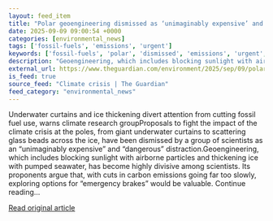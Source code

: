 ```yaml
---
layout: feed_item
title: "Polar geoengineering dismissed as ‘unimaginably expensive’ and ‘dangerous’"
date: 2025-09-09 09:00:54 +0000
categories: [environmental_news]
tags: ['fossil-fuels', 'emissions', 'urgent']
keywords: ['fossil-fuels', 'polar', 'dismissed', 'emissions', 'urgent', 'geoengineering']
description: "Geoengineering, which includes blocking sunlight with airborne particles and thickening ice with pumped seawater, has become highly divisive among scientists"
external_url: https://www.theguardian.com/environment/2025/sep/09/polar-geoengineering-branded-dangerous-and-unimaginably-expensive
is_feed: true
source_feed: "Climate crisis | The Guardian"
feed_category: "environmental_news"
---
```


Underwater curtains and ice thickening divert attention from cutting fossil fuel use, warns climate research groupProposals to fight the impact of the climate crisis at the poles, from giant underwater curtains to scattering glass beads across the ice, have been dismissed by a group of scientists as an “unimaginably expensive” and “dangerous” distraction.Geoengineering, which includes blocking sunlight with airborne particles and thickening ice with pumped seawater, has become highly divisive among scientists. Its proponents argue that, with cuts in carbon emissions going far too slowly, exploring options for “emergency brakes” would be valuable. Continue reading...

[Read original article](https://www.theguardian.com/environment/2025/sep/09/polar-geoengineering-branded-dangerous-and-unimaginably-expensive)
